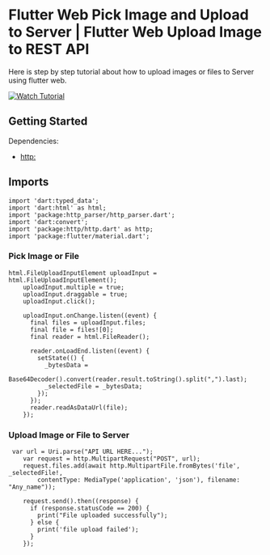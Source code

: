 #  Flutter Web Pick Image and Upload to Server | Flutter Web Upload Image to REST API

Here is step by step tutorial about how to upload images or files to Server using flutter web.

[![Watch Tutorial](https://img.youtube.com/vi/jZIixqTkYQI/0.jpg)](https://www.youtube.com/watch?v=jZIixqTkYQI)

## Getting Started

 Dependencies: 
- [http:](https://pub.dev/packages/http)

## Imports
```
import 'dart:typed_data';
import 'dart:html' as html;
import 'package:http_parser/http_parser.dart';
import 'dart:convert';
import 'package:http/http.dart' as http;
import 'package:flutter/material.dart';
```

### Pick Image or File
```
html.FileUploadInputElement uploadInput = html.FileUploadInputElement();
    uploadInput.multiple = true;
    uploadInput.draggable = true;
    uploadInput.click();

    uploadInput.onChange.listen((event) {
      final files = uploadInput.files;
      final file = files![0];
      final reader = html.FileReader();

      reader.onLoadEnd.listen((event) {
        setState(() {
          _bytesData =
              Base64Decoder().convert(reader.result.toString().split(",").last);
          _selectedFile = _bytesData;
        });
      });
      reader.readAsDataUrl(file);
    });
```

### Upload Image or File to Server
```
 var url = Uri.parse("API URL HERE...");
    var request = http.MultipartRequest("POST", url);
    request.files.add(await http.MultipartFile.fromBytes('file', _selectedFile!,
        contentType: MediaType('application', 'json'), filename: "Any_name"));

    request.send().then((response) {
      if (response.statusCode == 200) {
        print("File uploaded successfully");
      } else {
        print('file upload failed');
      }
    });
```


